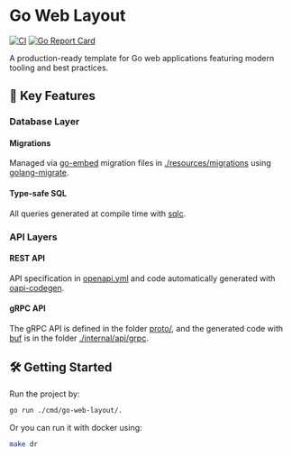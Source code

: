 # Go Web Layout

[![CI](https://github.com/manuelarte/go-web-layout/actions/workflows/ci.yml/badge.svg)](https://github.com/manuelarte/go-web-layout/actions/workflows/ci.yml)
[![Go Report Card](https://goreportcard.com/badge/github.com/manuelarte/go-web-layout)](https://goreportcard.com/report/github.com/manuelarte/go-web-layout)

A production-ready template for Go web applications featuring modern tooling and best practices.

## 🚀 Key Features

### Database Layer

#### Migrations

Managed via [go-embed](https://pkg.go.dev/embed) migration files in [./resources/migrations](./resources/migrations) using [golang-migrate](https://github.com/golang-migrate/migrate).

#### Type-safe SQL

All queries generated at compile time with [sqlc](https://sqlc.dev/).

### API Layers

#### REST API

API specification in [openapi.yml](resources/openapi.yml) and code automatically generated with [oapi-codegen](https://github.com/deepmap/oapi-codegen).

#### gRPC API

The gRPC API is defined in the folder [proto/](proto), and the generated code with [buf](https://buf.build/) is in the folder [./internal/api/grpc](./internal/api/grpc).

## 🛠️ Getting Started

Run the project by:

```bash
go run ./cmd/go-web-layout/.
```

Or you can run it with docker using:

```bash
make dr
```
